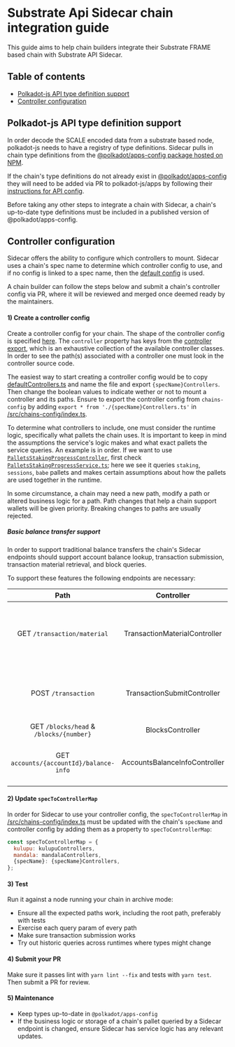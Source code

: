 # Substrate Api Sidecar chain integration guide

This guide aims to help chain builders integrate their Substrate FRAME based chain with Substrate API Sidecar.

## Table of contents

- [Polkadot-js API type definition support](#polkadot-js-API-type-definition-support)
- [Controller configuration](controller-configuration)

## Polkadot-js API type definition support

In order decode the SCALE encoded data from a substrate based node, polkadot-js needs to have a registry of type definitions. Sidecar pulls in chain type definitions from the [@polkadot/apps-config package hosted on NPM](https://www.npmjs.com/package/@polkadot/apps-config).

If the chain's type definitions do not already exist in [@polkadot/apps-config](https://github.com/polkadot-js/apps/tree/master/packages/apps-config) they will need to be added via PR to polkadot-js/apps by following their [instructions for API config](https://github.com/polkadot-js/apps/tree/master/packages/apps-config#api).

Before taking any other steps to integrate a chain with Sidecar, a chain's up-to-date type definitions must be included in a published version of @polkadot/apps-config.

## Controller configuration

Sidecar offers the ability to configure which controllers to mount. Sidecar uses a chain's spec name to determine which controller config to use, and if no config is linked to a spec name, then the [default config](/src/chains-config/defaultControllers.ts) is used.

A chain builder can follow the steps below and submit a chain's controller config via PR, where it will be reviewed and merged once deemed ready by the maintainers.

#### 1) Create a controller config

 Create a controller config for your chain. The shape of the controller config is specified [here](/src/chains-config/ControllerConfig.ts). The `controller` property has keys from the [controller export](/src/controllers/index.ts), which is an exhaustive collection of the available controller classes. In order to see the path(s) associated with a controller one must look in the controller source code.

 The easiest way to start creating a controller config would be to copy [defaultControllers.ts](/src/chains-config/ControllerConfig.ts) and name the file and export `{specName}Controllers`. Then change the boolean values to indicate wether or not to mount a controller and its paths. Ensure to export the controller config from `chains-config` by adding `export * from './{specName}Controllers.ts'` in [/src/chains-config/index.ts](/src/chains-config/index.ts).

 To determine what controllers to include, one must consider the runtime logic, specifically what pallets the chain uses. It is important to keep in mind the assumptions the service's logic makes and what exact pallets the service queries.
An example is in order. If we want to use [`PalletsStakingProgressController`](/src/controllers/pallets/PalletsStakingProgressController.ts), first check [`PalletsStakingProgressService.ts`](/src/services/pallets/PalletsStakingProgressService.ts); here we see it queries `staking`, `sessions`, `babe` pallets and makes certain assumptions about how the pallets are used together in the runtime. 

In some circumstance, a chain may need a new path, modify a path or altered business logic for a path. Path changes that help a chain support wallets will be given priority. Breaking changes to paths are usually rejected.

##### Basic balance transfer support

In order to support traditional balance transfers the chain's Sidecar endpoints should support account balance lookup, transaction submission, transaction material retrieval, and block queries.

To support these features the following endpoints are necessary:

|                   Path                   |           Controller          |                                 Description                                |
|:----------------------------------------:|:-----------------------------:|:--------------------------------------------------------------------------:|
|       GET  `/transaction/material`       | TransactionMaterialController | Get all the network information needed to construct a transaction offline. |
|            POST `/transaction`           |  TransactionSubmitController  |            Submit a transaction to the node's transaction pool.            |
| GET `/blocks/head`  & `/blocks/{number}` |        BlocksController       |                                Get a block.                                |
|  GET `accounts/{accountId}/balance-info` | AccountsBalanceInfoController |                   Get balance information for an account.                  |

#### 2) Update `specToControllerMap`

In order for Sidecar to use your controller config, the `specToControllerMap` in [/src/chains-config/index.ts](/src/chains-config/index.ts) must be updated with the chain's `specName` and controller config by adding them as a property to `specToControllerMap`:

```javascript
const specToControllerMap = {
  kulupu: kulupuControllers,
  mandala: mandalaControllers,
  {specName}: {specName}Controllers,
};
```

#### 3) Test

Run it against a node running your chain in archive mode:

- Ensure all the expected paths work, including the root path, preferably with tests
- Exercise each query param of every path
- Make sure transaction submission works
- Try out historic queries across runtimes where types might change

#### 4) Submit your PR

Make sure it passes lint with `yarn lint --fix` and tests with `yarn test`. Then submit a PR for review.

#### 5) Maintenance

- Keep types up-to-date in `@polkadot/apps-config`
- If the business logic or storage of a chain's pallet queried by a Sidecar endpoint is changed, ensure Sidecar has service logic has any relevant updates.
